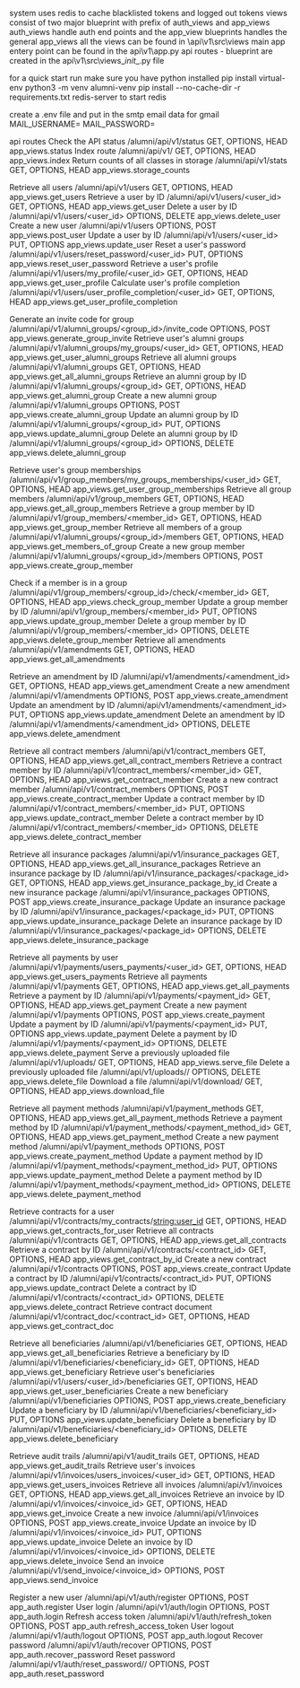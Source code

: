 system uses redis to cache blacklisted tokens and logged out tokens
views consist of two major blueprint with prefix of auth_views and app_views
auth_views handle auth end points and the app_view blueprints handles the general app_views
all the views can be found in \api\v1\src\views
main app entery point can be found in the api\v1\app.py
api routes -
blueprint are created in the api\v1\src\views\__init__.py file

 for a quick start 
 run make sure you have python installed 
 pip install virtual-env
 python3 -m venv  alumni-venv
 pip install --no-cache-dir -r requirements.txt
 redis-server to start redis


create a .env file and put in the smtp email data for gmail
MAIL_USERNAME=<mail name>
MAIL_PASSWORD=<mail app password>

api routes
Check the API status                          /alumni/api/v1/status                           GET, OPTIONS, HEAD   app_views.status
Index route                                   /alumni/api/v1/                                 GET, OPTIONS, HEAD   app_views.index
Return counts of all classes in storage       /alumni/api/v1/stats                            GET, OPTIONS, HEAD   app_views.storage_counts

Retrieve all users                            /alumni/api/v1/users                            GET, OPTIONS, HEAD   app_views.get_users
Retrieve a user by ID                         /alumni/api/v1/users/<user_id>                  GET, OPTIONS, HEAD   app_views.get_user
Delete a user by ID                           /alumni/api/v1/users/<user_id>                  OPTIONS, DELETE      app_views.delete_user
Create a new user                             /alumni/api/v1/users                            OPTIONS, POST        app_views.post_user
Update a user by ID                           /alumni/api/v1/users/<user_id>                  PUT, OPTIONS         app_views.update_user
Reset a user's password                       /alumni/api/v1/users/reset_password/<user_id>   PUT, OPTIONS         app_views.reset_user_password
Retrieve a user's profile                     /alumni/api/v1/users/my_profile/<user_id>       GET, OPTIONS, HEAD   app_views.get_user_profile
Calculate user's profile completion           /alumni/api/v1/users/user_profile_completion/<user_id> GET, OPTIONS, HEAD   app_views.get_user_profile_completion

Generate an invite code for group             /alumni/api/v1/alumni_groups/<group_id>/invite_code OPTIONS, POST        app_views.generate_group_invite
Retrieve user's alumni groups                 /alumni/api/v1/alumni_groups/my_groups/<user_id> GET, OPTIONS, HEAD   app_views.get_user_alumni_groups
Retrieve all alumni groups                    /alumni/api/v1/alumni_groups                    GET, OPTIONS, HEAD   app_views.get_all_alumni_groups
Retrieve an alumni group by ID                /alumni/api/v1/alumni_groups/<group_id>         GET, OPTIONS, HEAD   app_views.get_alumni_group
Create a new alumni group                     /alumni/api/v1/alumni_groups                    OPTIONS, POST        app_views.create_alumni_group
Update an alumni group by ID                  /alumni/api/v1/alumni_groups/<group_id>         PUT, OPTIONS         app_views.update_alumni_group
Delete an alumni group by ID                  /alumni/api/v1/alumni_groups/<group_id>         OPTIONS, DELETE      app_views.delete_alumni_group

Retrieve user's group memberships             /alumni/api/v1/group_members/my_groups_memberships/<user_id> GET, OPTIONS, HEAD   app_views.get_user_group_memberships
Retrieve all group members                    /alumni/api/v1/group_members                    GET, OPTIONS, HEAD   app_views.get_all_group_members
Retrieve a group member by ID                 /alumni/api/v1/group_members/<member_id>        GET, OPTIONS, HEAD   app_views.get_group_member
Retrieve all members of a group               /alumni/api/v1/alumni_groups/<group_id>/members GET, OPTIONS, HEAD   app_views.get_members_of_group
Create a new group member                     /alumni/api/v1/alumni_groups/<group_id>/members OPTIONS, POST        app_views.create_group_member

Check if a member is in a group               /alumni/api/v1/group_members/<group_id>/check/<member_id> GET, OPTIONS, HEAD   app_views.check_group_member
Update a group member by ID                   /alumni/api/v1/group_members/<member_id>        PUT, OPTIONS         app_views.update_group_member
Delete a group member by ID                   /alumni/api/v1/group_members/<member_id>        OPTIONS, DELETE      app_views.delete_group_member
Retrieve all amendments                       /alumni/api/v1/amendments                       GET, OPTIONS, HEAD   app_views.get_all_amendments

Retrieve an amendment by ID                   /alumni/api/v1/amendments/<amendment_id>        GET, OPTIONS, HEAD   app_views.get_amendment
Create a new amendment                        /alumni/api/v1/amendments                       OPTIONS, POST        app_views.create_amendment
Update an amendment by ID                     /alumni/api/v1/amendments/<amendment_id>        PUT, OPTIONS         app_views.update_amendment
Delete an amendment by ID                     /alumni/api/v1/amendments/<amendment_id>        OPTIONS, DELETE      app_views.delete_amendment

Retrieve all contract members                 /alumni/api/v1/contract_members                 GET, OPTIONS, HEAD   app_views.get_all_contract_members
Retrieve a contract member by ID              /alumni/api/v1/contract_members/<member_id>     GET, OPTIONS, HEAD   app_views.get_contract_member
Create a new contract member                  /alumni/api/v1/contract_members                 OPTIONS, POST        app_views.create_contract_member
Update a contract member by ID                /alumni/api/v1/contract_members/<member_id>     PUT, OPTIONS         app_views.update_contract_member
Delete a contract member by ID                /alumni/api/v1/contract_members/<member_id>     OPTIONS, DELETE      app_views.delete_contract_member

Retrieve all insurance packages               /alumni/api/v1/insurance_packages               GET, OPTIONS, HEAD   app_views.get_all_insurance_packages
Retrieve an insurance package by ID           /alumni/api/v1/insurance_packages/<package_id>  GET, OPTIONS, HEAD   app_views.get_insurance_package_by_id
Create a new insurance package                /alumni/api/v1/insurance_packages               OPTIONS, POST        app_views.create_insurance_package
Update an insurance package by ID             /alumni/api/v1/insurance_packages/<package_id>  PUT, OPTIONS         app_views.update_insurance_package
Delete an insurance package by ID             /alumni/api/v1/insurance_packages/<package_id>  OPTIONS, DELETE      app_views.delete_insurance_package

Retrieve all payments by user                 /alumni/api/v1/payments/users_payments/<user_id> GET, OPTIONS, HEAD   app_views.get_users_payments
Retrieve all payments                         /alumni/api/v1/payments                         GET, OPTIONS, HEAD   app_views.get_all_payments
Retrieve a payment by ID                      /alumni/api/v1/payments/<payment_id>            GET, OPTIONS, HEAD   app_views.get_payment
Create a new payment                          /alumni/api/v1/payments                         OPTIONS, POST        app_views.create_payment
Update a payment by ID                        /alumni/api/v1/payments/<payment_id>            PUT, OPTIONS         app_views.update_payment
Delete a payment by ID                        /alumni/api/v1/payments/<payment_id>            OPTIONS, DELETE      app_views.delete_payment
Serve a previously uploaded file              /alumni/api/v1/uploads/<filename>               GET, OPTIONS, HEAD   app_views.serve_file
Delete a previously uploaded file             /alumni/api/v1/uploads/<id>/<filename>          OPTIONS, DELETE      app_views.delete_file
Download a file                               /alumni/api/v1/download/<filename>              GET, OPTIONS, HEAD   app_views.download_file

Retrieve all payment methods                  /alumni/api/v1/payment_methods                  GET, OPTIONS, HEAD   app_views.get_all_payment_methods
Retrieve a payment method by ID               /alumni/api/v1/payment_methods/<payment_method_id> GET, OPTIONS, HEAD   app_views.get_payment_method
Create a new payment method                   /alumni/api/v1/payment_methods                  OPTIONS, POST        app_views.create_payment_method
Update a payment method by ID                 /alumni/api/v1/payment_methods/<payment_method_id> PUT, OPTIONS         app_views.update_payment_method
Delete a payment method by ID                 /alumni/api/v1/payment_methods/<payment_method_id> OPTIONS, DELETE      app_views.delete_payment_method

Retrieve contracts for a user                 /alumni/api/v1/contracts/my_contracts/<string:user_id> GET, OPTIONS, HEAD   app_views.get_contracts_for_user
Retrieve all contracts                        /alumni/api/v1/contracts                        GET, OPTIONS, HEAD   app_views.get_all_contracts
Retrieve a contract by ID                     /alumni/api/v1/contracts/<contract_id>          GET, OPTIONS, HEAD   app_views.get_contract_by_id
Create a new contract                         /alumni/api/v1/contracts                        OPTIONS, POST        app_views.create_contract
Update a contract by ID                       /alumni/api/v1/contracts/<contract_id>          PUT, OPTIONS         app_views.update_contract
Delete a contract by ID                       /alumni/api/v1/contracts/<contract_id>          OPTIONS, DELETE      app_views.delete_contract
Retrieve contract document                    /alumni/api/v1/contract_doc/<contract_id>       GET, OPTIONS, HEAD   app_views.get_contract_doc

Retrieve all beneficiaries                    /alumni/api/v1/beneficiaries                    GET, OPTIONS, HEAD   app_views.get_all_beneficiaries
Retrieve a beneficiary by ID                  /alumni/api/v1/beneficiaries/<beneficiary_id>   GET, OPTIONS, HEAD   app_views.get_beneficiary
Retrieve user's beneficiaries                 /alumni/api/v1/users/<user_id>/beneficiaries    GET, OPTIONS, HEAD   app_views.get_user_beneficiaries
Create a new beneficiary                      /alumni/api/v1/beneficiaries                    OPTIONS, POST        app_views.create_beneficiary
Update a beneficiary by ID                    /alumni/api/v1/beneficiaries/<beneficiary_id>   PUT, OPTIONS         app_views.update_beneficiary
Delete a beneficiary by ID                    /alumni/api/v1/beneficiaries/<beneficiary_id>   OPTIONS, DELETE      app_views.delete_beneficiary

Retrieve audit trails                         /alumni/api/v1/audit_trails                     GET, OPTIONS, HEAD   app_views.get_audit_trails
Retrieve user's invoices                      /alumni/api/v1/invoices/users_invoices/<user_id> GET, OPTIONS, HEAD   app_views.get_users_invoices
Retrieve all invoices                         /alumni/api/v1/invoices                         GET, OPTIONS, HEAD   app_views.get_all_invoices
Retrieve an invoice by ID                     /alumni/api/v1/invoices/<invoice_id>            GET, OPTIONS, HEAD   app_views.get_invoice
Create a new invoice                          /alumni/api/v1/invoices                         OPTIONS, POST        app_views.create_invoice
Update an invoice by ID                       /alumni/api/v1/invoices/<invoice_id>            PUT, OPTIONS         app_views.update_invoice
Delete an invoice by ID                       /alumni/api/v1/invoices/<invoice_id>            OPTIONS, DELETE      app_views.delete_invoice
Send an invoice                               /alumni/api/v1/send_invoice/<invoice_id>        OPTIONS, POST        app_views.send_invoice

Register a new user                           /alumni/api/v1/auth/register                    OPTIONS, POST        app_auth.register
User login                                    /alumni/api/v1/auth/login                       OPTIONS, POST        app_auth.login
Refresh access token                          /alumni/api/v1/auth/refresh_token               OPTIONS, POST        app_auth.refresh_access_token
User logout                                   /alumni/api/v1/auth/logout                      OPTIONS, POST        app_auth.logout
Recover password                              /alumni/api/v1/auth/recover                     OPTIONS, POST        app_auth.recover_password
Reset password                                /alumni/api/v1/auth/reset_password/<token>/<email> OPTIONS, POST        app_auth.reset_password


